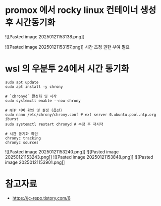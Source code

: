 # promox 에서 rocky linux 컨테이너 생성 후 시간동기화

![[Pasted image 20250121153138.png]]


![[Pasted image 20250121153157.png]]
시간 조정 권한 부여 필요

# wsl 의 우분투 24에서 시간 동기화

```
sudo apt update
sudo apt install -y chrony

# `chronyd` 활성화 및 시작
sudo systemctl enable --now chrony

# NTP 서버 확인 및 설정 (옵션)
sudo nano /etc/chrony/chrony.conf # ex) server 0.ubuntu.pool.ntp.org iburst
sudo systemctl restart chronyd # 수정 후 재시작

# 시간 동기화 확인
chronyc tracking 
chronyc sources
```

![[Pasted image 20250121153240.png]]
![[Pasted image 20250121153243.png]]
![[Pasted image 20250121153848.png]]
![[Pasted image 20250121153901.png]]

# 참고자료
- https://jc-repo.tistory.com/6
